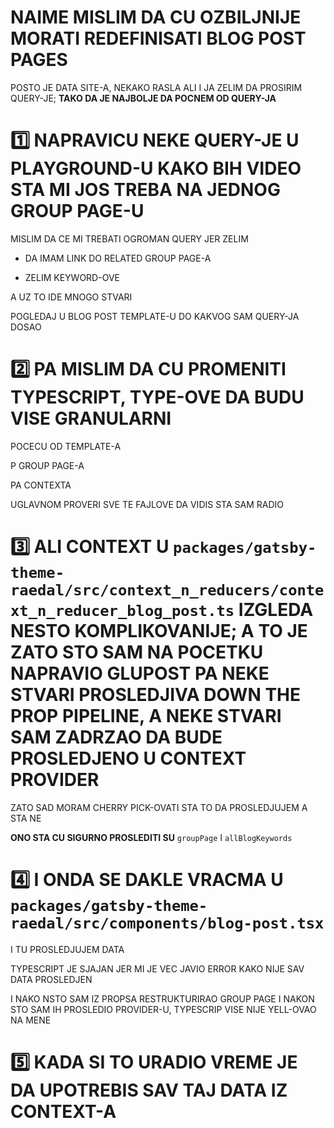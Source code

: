 # NAIME MISLIM DA CU OZBILJNIJE MORATI REDEFINISATI BLOG POST PAGES

POSTO JE DATA SITE-A, NEKAKO RASLA ALI I JA ZELIM DA PROSIRIM QUERY-JE; **TAKO DA JE NAJBOLJE DA POCNEM OD QUERY-JA**

# :one: NAPRAVICU NEKE QUERY-JE U PLAYGROUND-U KAKO BIH VIDEO STA MI JOS TREBA NA JEDNOG GROUP PAGE-U

MISLIM DA CE MI TREBATI OGROMAN QUERY JER ZELIM

- DA IMAM LINK DO RELATED GROUP PAGE-A

- ZELIM KEYWORD-OVE

A UZ TO IDE MNOGO STVARI

POGLEDAJ U BLOG POST TEMPLATE-U DO KAKVOG SAM QUERY-JA DOSAO

# :two: PA MISLIM DA CU PROMENITI TYPESCRIPT, TYPE-OVE DA BUDU VISE GRANULARNI

POCECU OD TEMPLATE-A

P GROUP PAGE-A

PA CONTEXTA

UGLAVNOM PROVERI SVE TE FAJLOVE DA VIDIS STA SAM RADIO

# :three: ALI CONTEXT U `packages/gatsby-theme-raedal/src/context_n_reducers/context_n_reducer_blog_post.ts` IZGLEDA NESTO KOMPLIKOVANIJE; A TO JE ZATO STO SAM NA POCETKU NAPRAVIO GLUPOST PA NEKE STVARI PROSLEDJIVA DOWN THE PROP PIPELINE, A NEKE STVARI SAM ZADRZAO DA BUDE PROSLEDJENO U CONTEXT PROVIDER

ZATO SAD MORAM CHERRY PICK-OVATI STA TO DA PROSLEDJUJEM A STA NE

**ONO STA CU SIGURNO PROSLEDITI SU** `groupPage` I `allBlogKeywords`

# :four: I ONDA SE DAKLE VRACMA U `packages/gatsby-theme-raedal/src/components/blog-post.tsx`

I TU PROSLEDJUJEM DATA

TYPESCRIPT JE SJAJAN JER MI JE VEC JAVIO ERROR KAKO NIJE SAV DATA PROSLEDJEN

I NAKO NSTO SAM IZ PROPSA RESTRUKTURIRAO GROUP PAGE I NAKON STO SAM IH PROSLEDIO PROVIDER-U, TYPESCRIP VISE NIJE YELL-OVAO NA MENE

# :five: KADA SI TO URADIO VREME JE DA UPOTREBIS SAV TAJ DATA IZ CONTEXT-A